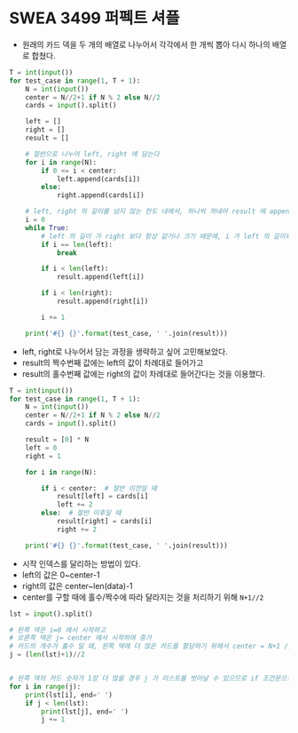 # SWEA 3499 퍼펙트 셔플



- 원래의 카드 덱을 두 개의 배열로 나누어서 각각에서 한 개씩 뽑아 다시 하나의 배열로 합쳤다.

```python
T = int(input())
for test_case in range(1, T + 1):
    N = int(input())
    center = N//2+1 if N % 2 else N//2
    cards = input().split()

    left = []
    right = []
    result = []

    # 절반으로 나누어 left, right 에 담는다
    for i in range(N):
        if 0 <= i < center:
            left.append(cards[i])
        else:
            right.append(cards[i])

    # left, right 의 길이를 넘지 않는 한도 내에서, 하나씩 꺼내어 result 에 append
    i = 0
    while True:
        # left 의 길이 가 right 보다 항상 같거나 크기 때문에, i 가 left 의 길이와 같아지면 break
        if i == len(left):
            break

        if i < len(left):
            result.append(left[i])

        if i < len(right):
            result.append(right[i])

        i += 1

    print('#{} {}'.format(test_case, ' '.join(result)))
```





- left, right로 나누어서 담는 과정을 생략하고 싶어 고민해보았다.
- result의 짝수번째 값에는 left의 값이 차례대로 들어가고
- result의 홀수번째 값에는 right의 값이 차례대로 들어간다는 것을 이용했다.

```python
T = int(input())
for test_case in range(1, T + 1):
    N = int(input())
    center = N//2+1 if N % 2 else N//2
    cards = input().split()

    result = [0] * N
    left = 0
    right = 1

    for i in range(N):

        if i < center:  # 절반 이전일 때
            result[left] = cards[i]
            left += 2
        else:  # 절반 이후일 때
            result[right] = cards[i]
            right += 2

    print('#{} {}'.format(test_case, ' '.join(result)))

```



- 시작 인덱스를 달리하는 방법이 있다. 
- left의 값은 0~center-1 
- right의 값은 center~len(data)-1
- center를 구할 때에 홀수/짝수에 따라 달라지는 것을 처리하기 위해 `N+1//2`

```python
lst = input().split()

# 왼쪽 덱은 i=0 에서 시작하고
# 오른쪽 덱은 j= center 에서 시작하며 증가
# 카드의 개수가 홀수 일 때, 왼쪽 덱에 더 많은 카드를 할당하기 위해서 center = N+1 // 2
j = (len(lst)+1)//2


# 왼쪽 덱의 카드 숫자가 1장 더 많을 경우 j 가 리스트를 벗어날 수 있으므로 if 조건문으로 제어
for i in range(j):
    print(lst[i], end=' ')
    if j < len(lst):
        print(lst[j], end=' ')
        j += 1

```

